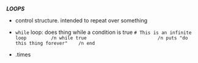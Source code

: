 
***LOOPS***
- control structure. intended to repeat over something
- `while` loop: does thing while a condition is true
    `# This is an infinite loop         /n
    while true                          /n
        puts "do this thing forever"    /n
    end`

- .times
